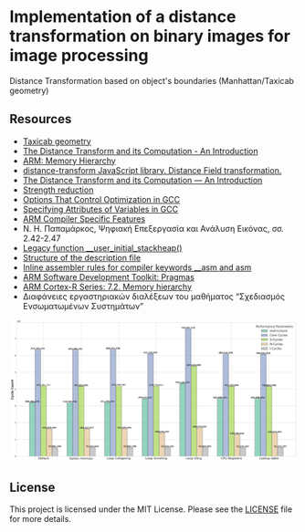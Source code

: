 # Implementation of a distance transformation on binary images for image processing 

Distance Transformation based on object's boundaries (Manhattan/Taxicab geometry)

## Resources
- [Taxicab geometry](https://en.wikipedia.org/wiki/Taxicab_geometry)
- [The Distance Transform and its Computation - An Introduction](https://arxiv.org/pdf/2106.03503)
- [ARM: Memory Hierarchy](https://developer.arm.com/documentation/den0042/a/Caches/Memory-hierarchy)
- [distance-transform JavaScript library. Distance Field transformation.](https://www.npmjs.com/package/@thi.ng/distance-transform)
- [The Distance Transform and its Computation — An Introduction](https://arxiv.org/pdf/2106.03503)
- [Strength reduction](https://en.wikipedia.org/wiki/Strength_reduction)
- [Options That Control Optimization in GCC](https://gcc.gnu.org/onlinedocs/gcc-3.3.2/gcc/Optimize-Options.html)
- [Specifying Attributes of Variables in GCC](https://gcc.gnu.org/onlinedocs/gcc-3.2/gcc/Variable-Attributes.html)
- [ARM Compiler Specific Features](https://developer.arm.com/documentation/dui0472/m/Compiler-specific-Features)
- Ν. Η. Παπαμάρκος, Ψηφιακή Επεξεργασία και Ανάλυση Εικόνας, σσ. 2.42-2.47
- [Legacy function __user_initial_stackheap()](https://developer.arm.com/documentation/dui0378/f/the-c-and-c---library-functions-reference/legacy-function---user-initial-stackheap--?lang=en)
- [Structure of the description file](https://developer.arm.com/documentation/dui0041/c/Linker/The-scatter-load-description-file/Structure-of-the-description-file)
- [Inline assembler rules for compiler keywords __asm and asm](https://developer.arm.com/documentation/dui0375/c/Using-the-Inline-and-Embedded-Assemblers-of-the-ARM-Compiler/Inline-assembler-rules-for-compiler-keywords---asm-and-asm?lang=en)
- [ARM Software Development Toolkit: Pragmas](https://developer.arm.com/documentation/dui0041/c/ARM-Compiler-Reference/Compiler-specific-features/Pragmas?lang=en)
- [ARM Cortex-R Series: 7.2. Memory hierarchy](https://developer.arm.com/documentation/den0042/a/Caches/Memory-hierarchy)
- Διαφάνειες εργαστηριακών διαλέξεων του μαθήματος “Σχεδιασμός Ενσωματωμένων Συστημάτων”

![](https://github.com/petersid2022/duth-embedded/blob/f928361d01e6c233e093f7c4e1ac98959d9c5daf/scripts/optimized_comparison.png)

## License
This project is licensed under the MIT License. Please see the [LICENSE](./LICENSE) file for more details.
